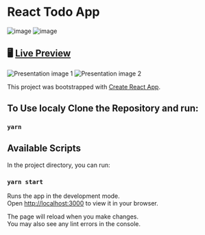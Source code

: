 # React Todo App

![image](https://img.shields.io/badge/React-20232A?style=for-the-badge&logo=react&logoColor=61DAFB) ![image](https://img.shields.io/badge/Netlify-00C7B7?style=for-the-badge&logo=netlify&logoColor=white) 

## 🖥️ [Live Preview](https://vigorous-easley-ae2a02.netlify.app/)

![Presentation image 1](https://i.imgur.com/OTvntEH.png)
![Presentation image 2](https://i.imgur.com/ssPKbqW.png)


This project was bootstrapped with [Create React App](https://github.com/facebook/create-react-app).

## To Use localy Clone the Repository and run:

### `yarn`

## Available Scripts

In the project directory, you can run:

### `yarn start`

Runs the app in the development mode.\
Open [http://localhost:3000](http://localhost:3000) to view it in your browser.

The page will reload when you make changes.\
You may also see any lint errors in the console.